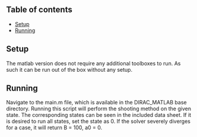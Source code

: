 ## Table of contents
* [Setup](#setup)
* [Running](#running)
	
## Setup
The matlab version does not require any additional toolboxes to run. As such it can be run out of the box without any setup.

## Running
Navigate to the main.m file, which is available in the DIRAC_MATLAB base directory. Running this script will perform the shooting method on the given state. The corresponding states can be seen in the included data sheet. If it is desired to run all states, set the state as 0. If the solver severely diverges for a case, it will return B = 100, a0 = 0.